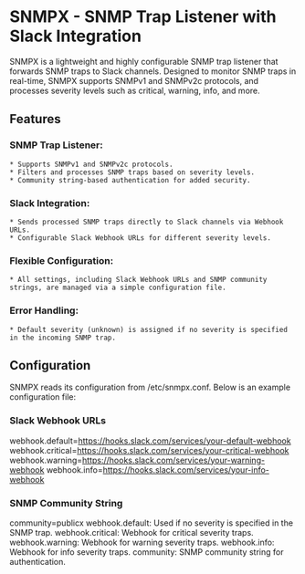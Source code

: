 # SNMPX - SNMP Trap Listener with Slack Integration
SNMPX is a lightweight and highly configurable SNMP trap listener that forwards SNMP traps to Slack channels. Designed to monitor SNMP traps in real-time,
 SNMPX supports SNMPv1 and SNMPv2c protocols, and processes severity levels such as critical, warning, info, and more.

## Features
### SNMP Trap Listener:
    * Supports SNMPv1 and SNMPv2c protocols.
    * Filters and processes SNMP traps based on severity levels.
    * Community string-based authentication for added security.

### Slack Integration:

    * Sends processed SNMP traps directly to Slack channels via Webhook URLs.
    * Configurable Slack Webhook URLs for different severity levels.

### Flexible Configuration:
    * All settings, including Slack Webhook URLs and SNMP community strings, are managed via a simple configuration file.

### Error Handling:
    * Default severity (unknown) is assigned if no severity is specified in the incoming SNMP trap.

## Configuration
SNMPX reads its configuration from /etc/snmpx.conf. Below is an example configuration file:

### Slack Webhook URLs
webhook.default=https://hooks.slack.com/services/your-default-webhook 
webhook.critical=https://hooks.slack.com/services/your-critical-webhook 
webhook.warning=https://hooks.slack.com/services/your-warning-webhook 
webhook.info=https://hooks.slack.com/services/your-info-webhook 

### SNMP Community String
community=publicx
webhook.default: Used if no severity is specified in the SNMP trap.
webhook.critical: Webhook for critical severity traps.
webhook.warning: Webhook for warning severity traps.
webhook.info: Webhook for info severity traps.
community: SNMP community string for authentication.
